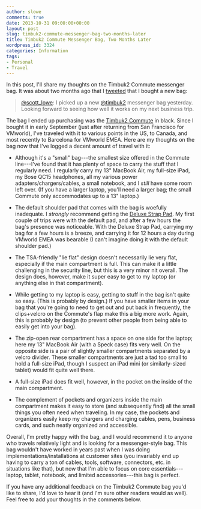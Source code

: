```yaml
---
author: slowe
comments: true
date: 2013-10-31 09:00:00+00:00
layout: post
slug: timbuk2-commute-messenger-bag-two-months-later
title: Timbuk2 Commute Messenger Bag, Two Months Later
wordpress_id: 3324
categories: Information
tags:
- Personal
- Travel
---
```


In this post, I'll share my thoughts on the Timbuk2 Commute messenger bag. It was about two months ago that I [tweeted](https://twitter.com/scott_lowe/status/374572489029857282) that I bought a new bag:

>[@scott_lowe](https://twitter.com/scott_lowe): I picked up a new [@timbuk2](https://twitter.com/timbuk2) messenger bag yesterday. Looking forward to seeing how well it works on my next business trip.

The bag I ended up purchasing was the [Timbuk2 Commute](http://www.timbuk2.com/tb2/products/commute-tsa-ipad-laptop-messenger-bag/2238636) in black. Since I bought it in early September (just after returning from San Francisco for VMworld), I've traveled with it to various points in the US, to Canada, and most recently to Barcelona for VMworld EMEA. Here are my thoughts on the bag now that I've logged a decent amount of travel with it:

* Although it's a "small" bag---the smallest size offered in the Commute line---I've found that it has plenty of space to carry the stuff that I regularly need. I regularly carry my 13" MacBook Air, my full-size iPad, my Bose QC15 headphones, all my various power adapters/chargers/cables, a small notebook, and I _still_ have some room left over. (If you have a larger laptop, you'll need a larger bag; the small Commute only accommodates up to a 13" laptop.)

* The default shoulder pad that comes with the bag is woefully inadequate. I _strongly_ recommend getting the [Deluxe Strap Pad](http://www.timbuk2.com/tb2/products/deluxe-shoulder-strap-pad). My first couple of trips were with the default pad, and after a few hours the bag's presence was noticeable. With the Deluxe Strap Pad, carrying my bag for a few hours is a breeze, and carrying it for 12 hours a day during VMworld EMEA was bearable (I can't imagine doing it with the default shoulder pad.)

* The TSA-friendly "lie flat" design doesn't necessarily lie very flat, especially if the main compartment is full. This can make it a little challenging in the security line, but this is a very minor nit overall. The design does, however, make it super easy to get to my laptop (or anything else in that compartment).

* While getting to my laptop is easy, getting to stuff in the bag isn't quite so easy. (This is probably by design.) If you have smaller items in your bag that you're going to need to get out and put back in frequently, the clips+velcro on the Commute's flap make this a big more work. Again, this is probably by design (to prevent other people from being able to easily get into your bag).

* The zip-open rear compartment has a space on one side for the laptop; here my 13" MacBook Air (with a Speck case) fits very well. On the opposite side is a pair of slightly smaller compartments separated by a velcro divider. These smaller compartments are just a tad too small to hold a full-size iPad, though I suspect an iPad mini (or similarly-sized tablet) would fit quite well there.

* A full-size iPad does fit well, however, in the pocket on the inside of the main compartment.

* The complement of pockets and organizers inside the main compartment makes it easy to store (and subsequently find) all the small things you often need when traveling. In my case, the pockets and organizers easily keep my chargers and charging cables, pens, business cards, and such neatly organized and accessible.

Overall, I'm pretty happy with the bag, and I would recommend it to anyone who travels relatively light and is looking for a messenger-style bag. This bag wouldn't have worked in years past when I was doing implementations/installations at customer sites (you invariably end up having to carry a ton of cables, tools, software, connectors, etc. in situations like that), but now that I'm able to focus on core essentials---laptop, tablet, notebook, and limited accessories---this bag is perfect.

If you have any additional feedback on the Timbuk2 Commute bag you'd like to share, I'd love to hear it (and I'm sure other readers would as well). Feel free to add your thoughts in the comments below.
